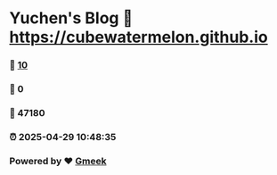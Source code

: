 # Yuchen's Blog :link: https://cubewatermelon.github.io 
### :page_facing_up: [10](https://cubewatermelon.github.io/tag.html) 
### :speech_balloon: 0 
### :hibiscus: 47180 
### :alarm_clock: 2025-04-29 10:48:35 
### Powered by :heart: [Gmeek](https://github.com/Meekdai/Gmeek)
